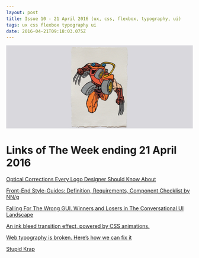 ```yaml
---
layout: post
title: Issue 10 - 21 April 2016 (ux, css, flexbox, typography, ui)
tags: ux css flexbox typography ui
date: 2016-04-21T09:18:03.075Z
---
```

![Optical Corrections Every Logo Designer Should Know About](/assets/uploads/issue-10.jpg "Optical Corrections Every Logo Designer Should Know About")

# Links of The Week ending 21 April 2016

<a href="http://logogeek.uk/logo-design/optical-corrections" target="_blank">Optical Corrections Every Logo Designer Should Know About</a>

<a href="https://www.nngroup.com/articles/front-end-style-guides/" target="_blank">Front-End Style-Guides: Definition, Requirements, Component Checklist by NN/g</a>

<a href="https://medium.com/@meidadmar/falling-for-the-wrong-gui-68f6bec5ff6d#.ae9lv5rww" target="_blank">Falling For The Wrong GUI. Winners and Losers in The Conversational UI Landscape</a>

<a href="&quot;https://codyhouse.co/gem/ink-transition-effect/" target="_blank">An ink bleed transition effect, powered by CSS animations.</a>

<a href="http://www.studiothick.com/essays/web-typography-is-broken" target="_blank">Web typography is broken. Here’s how we can fix it</a>

<a href="http://www.stupidkrap.com" target="_blank">Stupid Krap</a>
